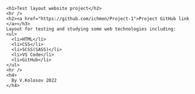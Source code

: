     <h1>Test layout website project</h2>
    <hr />
    <h2><a href="https://github.com/ichmen/Project-1">Project GitHub link </a></h3>
    Layout for testing and studying some web technologies including:
    <ul>
      <li>HTML</li>
      <li>CSS</li>
      <li>SCSS(SASS)</li>
      <li>VS Code</li>
      <li>GitHub</li>
    </ul>
    <hr />
    <h4>
      By V.Kolosov 2022
    </h4>
